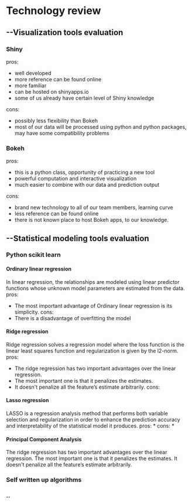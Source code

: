 # Technology review
## --Visualization tools evaluation
### Shiny

pros: 

* well developed
* more reference can be found online
* more familiar
* can be hosted on shinyapps.io
* some of us already have certain level of Shiny knowledge
      
cons: 

* possibly less flexibility than Bokeh 
* most of our data will be processed using python and python packages, 
  may have some compatibility problems

### Bokeh

pros: 

* this is a python class, opportunity of practicing a new tool
* powerful computation and interactive visualization
* much easier to combine with our data and prediction output
      
cons: 

* brand new technology to all of our team members, learning curve
* less reference can be found online
* there is not known place to host Bokeh apps, to our knowledge. 

## --Statistical modeling tools evaluation
### Python scikit learn

#### Ordinary linear regression
In linear regression, the relationships are modeled using linear predictor functions whose unknown model parameters are estimated from the data. 
pros: 
* The most important advantage of Ordinary linear regression is its simplicity. 
cons: 
* There is a disadvantage of overfitting the model

#### Ridge regression
Ridge regression solves a regression model where the loss function is the linear least squares function and regularization is given by the l2-norm. 
pros: 
* The ridge regression has two important advantages over the linear regression. 
* The most important one is that it penalizes the estimates. 
* It doesn't penalize all the feature’s estimate arbitrarily. 
cons:

#### Lasso regression
LASSO is a regression analysis method that performs both variable selection and regularization in order to enhance the prediction accuracy and interpretability of the statistical model it produces. 
pros:
*
cons:
*

#### Principal Component Analysis

The ridge regression has two important advantages over the linear regression. The most important one is that it penalizes the estimates. It doesn't penalize all the feature’s estimate arbitrarily. 
### Self written up algorithms
### ..
